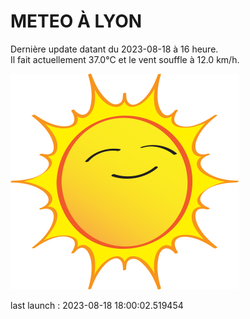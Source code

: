 # METEO À LYON

Dernière update datant du 2023-08-18 à 16 heure.  
Il fait actuellement 37.0°C et le vent souffle à 12.0 km/h.      

![](./.github/sun.png)

last launch : 2023-08-18 18:00:02.519454
